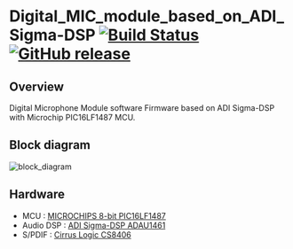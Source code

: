 # Digital_MIC_module_based_on_ADI_Sigma-DSP [![Build Status](https://travis-ci.com/luvinland/Digital_MIC_module_based_on_ADI_Sigma-DSP.svg?branch=master)](https://travis-ci.com/luvinland/Digital_MIC_module_based_on_ADI_Sigma-DSP) [![GitHub release](https://img.shields.io/github/release/luvinland/Digital_MIC_module_based_on_ADI_Sigma-DSP.svg)](https://github.com/luvinland/Digital_MIC_module_based_on_ADI_Sigma-DSP/releases)

## Overview
Digital Microphone Module software Firmware based on ADI Sigma-DSP with Microchip PIC16LF1487 MCU.

## Block diagram
![block_diagram](https://user-images.githubusercontent.com/26864945/55306946-e4133a80-5490-11e9-96bc-c0f934b3de6e.png)

## Hardware
* MCU : [MICROCHIPS 8-bit PIC16LF1487](https://www.microchip.com/design-centers/8-bit)
* Audio DSP : [ADI Sigma-DSP ADAU1461](https://www.analog.com/en/products/adau1461.html#product-overview)
* S/PDIF : [Cirrus Logic CS8406](https://www.cirrus.com/products/cs8406/)
